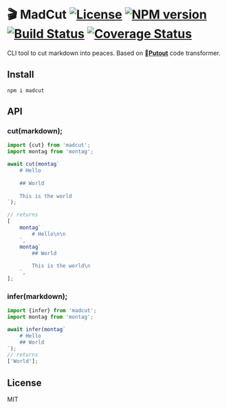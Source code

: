 # 🎬 MadCut [![License][LicenseIMGURL]][LicenseURL] [![NPM version][NPMIMGURL]][NPMURL] [![Build Status][BuildStatusIMGURL]][BuildStatusURL] [![Coverage Status][CoverageIMGURL]][CoverageURL]

[NPMURL]: https://npmjs.org/package/madcut "npm"
[NPMIMGURL]: https://img.shields.io/npm/v/madcut.svg?style=flat
[BuildStatusURL]: https://github.com/coderaiser/madcut/actions?query=workflow%3A%22Node+CI%22 "Build Status"
[BuildStatusIMGURL]: https://github.com/coderaiser/madcut/workflows/Node%20CI/badge.svg
[LicenseURL]: https://tldrlegal.com/license/mit-license "MIT License"
[LicenseIMGURL]: https://img.shields.io/badge/license-MIT-317BF9.svg?style=flat
[CoverageURL]: https://coveralls.io/github/coderaiser/madcut?branch=master
[CoverageIMGURL]: https://coveralls.io/repos/coderaiser/madcut/badge.svg?branch=master&service=github

CLI tool to cut markdown into peaces. Based on 🐊[**Putout**](https://github.com/coderaiser/putout) code transformer.

## Install

```
npm i madcut
```

## API

### cut(markdown);

```js
import {cut} from 'madcut';
import montag from 'montag';

await cut(montag`
    # Hello
    
    ## World
    
    This is the world
`);

// returns
[
    montag`
        # Hello\n\n
    `,
    montag`
        ## World
        
        This is the world\n
    `,
];
```

### infer(markdown);

```js
import {infer} from 'madcut';
import montag from 'montag';

await infer(montag`
    # Hello
    ## World
`);
// returns
['World'];
```

## License

MIT
